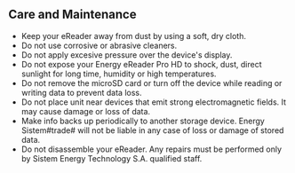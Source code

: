 ## Care and Maintenance

- Keep your eReader away from dust by using a soft, dry cloth.
- Do not use corrosive or abrasive cleaners.
- Do not apply excesive pressure over the device's display.
- Do not expose your Energy eReader Pro HD to shock, dust, direct sunlight for long time, humidity or high temperatures.
- Do not remove the microSD card or turn off the device while reading or writing data to prevent data loss.
- Do not place unit near devices that emit strong electromagnetic fields. It may cause damage or loss of data.
- Make info backs up periodically to another storage device. Energy Sistem#trade# will not be liable in any case of loss or damage of stored data.
- Do not disassemble your eReader. Any repairs must be performed only by Sistem Energy Technology S.A. qualified staff. 

